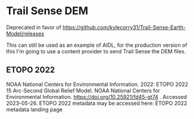 # Trail Sense DEM

Deprecated in favor of https://github.com/kylecorry31/Trail-Sense-Earth-Model/releases

This can still be used as an example of AIDL, for the production version of this I'm going to use a content provider to send Trail Sense the DEM files.

## ETOPO 2022
NOAA National Centers for Environmental Information. 2022: ETOPO 2022 15 Arc-Second
Global Relief Model. NOAA National Centers for Environmental Information.
https://doi.org/10.25921/fd45-gt74 . Accessed 2023-05-26.
ETOPO 2022 metadata may be accessed here: ETOPO 2022 metadata landing page
